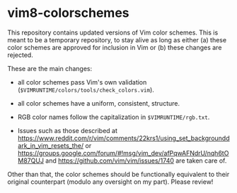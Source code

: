 # vim8-colorschemes

This repository contains updated versions of Vim color schemes. This is meant to
be a temporary repository, to stay alive as long as either (a) these color
schemes are approved for inclusion in Vim or (b) these changes are rejected.

These are the main changes:

- all color schemes pass Vim's own validation
	(`$VIMRUNTIME/colors/tools/check_colors.vim`).

- all color schemes have a uniform, consistent, structure.

- RGB color names follow the capitalization in `$VIMRUNTIME/rgb.txt`.

- Issues such as those described at
	https://www.reddit.com/r/vim/comments/22krs1/using_set_backgrounddark_in_vim_resets_the/
	or
	https://groups.google.com/forum/#!msg/vim_dev/afPqwAFNdrU/nqh6tOM87QUJ and
	https://github.com/vim/vim/issues/1740 are taken care of.

Other than that, the color schemes should be functionally equivalent to their
original counterpart (modulo any oversight on my part). Please review!
